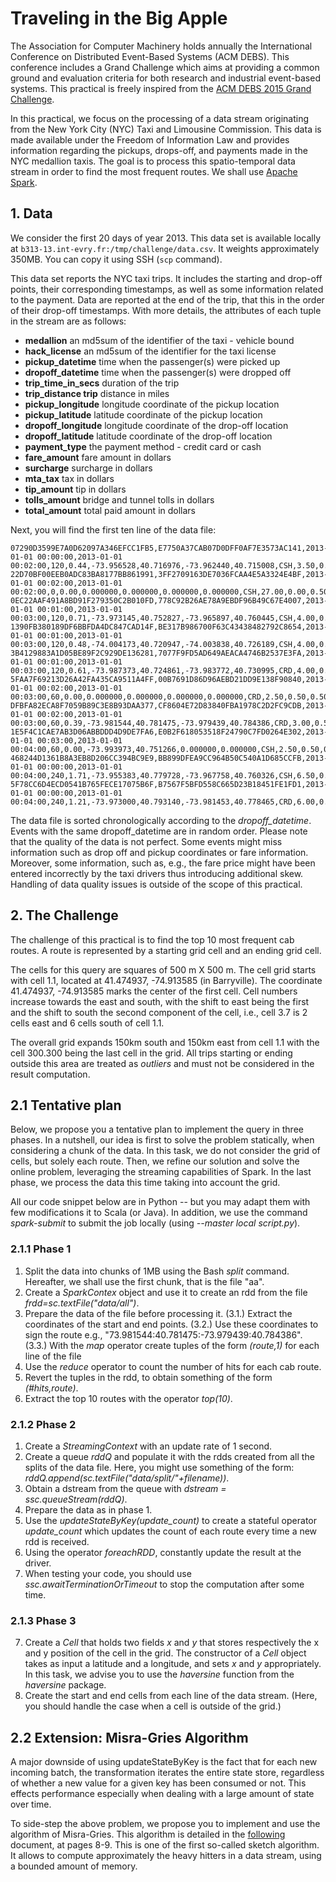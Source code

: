 # Traveling in the Big Apple

The Association for Computer Machinery holds annually the International Conference on Distributed Event-Based Systems (ACM DEBS).
This conference includes a Grand Challenge which aims at providing a common ground and evaluation criteria for both research and industrial event-based systems.
This practical is freely inspired from the [ACM DEBS 2015 Grand Challenge](http://www.debs2015.org/call-grand-challenge.html).

In this practical, we focus on the processing of a data stream originating from the New York City (NYC) Taxi and Limousine Commission.
This data is made available under the Freedom of Information Law and provides information regarding the pickups, drops-off, and payments made in the NYC medallion taxis.
The goal is to process this spatio-temporal data stream in order to find the most frequent routes.
We shall use [Apache Spark](http://spark.apache.org).

## 1. Data

We consider the first 20 days of year 2013.
This data set is available locally at `b313-13.int-evry.fr:/tmp/challenge/data.csv`.
It weights approximately 350MB.
You can copy it using SSH (`scp` command).

This data set reports the NYC taxi trips.
It includes the starting and drop-off points, their corresponding timestamps, as well as some information related to the payment.
Data are reported at the end of the trip, that this in the order of their drop-off timestamps.
With more details, the attributes of each tuple in the stream are as follows:

* **medallion**	an md5sum of the identifier of the taxi - vehicle bound
* **hack_license**	an md5sum of the identifier for the taxi license
* **pickup_datetime**	time when the passenger(s) were picked up
* **dropoff_datetime**	time when the passenger(s) were dropped off
* **trip_time_in_secs**	duration of the trip
* **trip_distance	trip** distance in miles
* **pickup_longitude**	longitude coordinate of the pickup location
* **pickup_latitude**	latitude coordinate of the pickup location
* **dropoff_longitude**	longitude coordinate of the drop-off location
* **dropoff_latitude**	latitude coordinate of the drop-off location
* **payment_type**	the payment method - credit card or cash
* **fare_amount**	fare amount in dollars
* **surcharge**	surcharge in dollars
* **mta_tax**	tax in dollars
* **tip_amount**	tip in dollars
* **tolls_amount**	bridge and tunnel tolls in dollars
* **total_amount**	total paid amount in dollars

Next, you will find the first ten line of the data file:

	07290D3599E7A0D62097A346EFCC1FB5,E7750A37CAB07D0DFF0AF7E3573AC141,2013-01-01 00:00:00,2013-01-01 00:02:00,120,0.44,-73.956528,40.716976,-73.962440,40.715008,CSH,3.50,0.50,0.50,0.00,0.00,4.50
	22D70BF00EEB0ADC83BA8177BB861991,3FF2709163DE7036FCAA4E5A3324E4BF,2013-01-01 00:02:00,2013-01-01 00:02:00,0,0.00,0.000000,0.000000,0.000000,0.000000,CSH,27.00,0.00,0.50,0.00,0.00,27.50
	0EC22AAF491A8BD91F279350C2B010FD,778C92B26AE78A9EBDF96B49C67E4007,2013-01-01 00:01:00,2013-01-01 00:03:00,120,0.71,-73.973145,40.752827,-73.965897,40.760445,CSH,4.00,0.50,0.50,0.00,0.00,5.00
	1390FB380189DF6BBFDA4DC847CAD14F,BE317B986700F63C43438482792C8654,2013-01-01 00:01:00,2013-01-01 00:03:00,120,0.48,-74.004173,40.720947,-74.003838,40.726189,CSH,4.00,0.50,0.50,0.00,0.00,5.00
	3B4129883A1D05BE89F2C929DE136281,7077F9FD5AD649AEACA4746B2537E3FA,2013-01-01 00:01:00,2013-01-01 00:03:00,120,0.61,-73.987373,40.724861,-73.983772,40.730995,CRD,4.00,0.50,0.50,0.00,0.00,5.00
	5FAA7F69213D26A42FA435CA9511A4FF,00B7691D86D96AEBD21DD9E138F90840,2013-01-01 00:02:00,2013-01-01 00:03:00,60,0.00,0.000000,0.000000,0.000000,0.000000,CRD,2.50,0.50,0.50,0.25,0.00,3.75
	DFBFA82ECA8F7059B89C3E8B93DAA377,CF8604E72D83840FBA1978C2D2FC9CDB,2013-01-01 00:02:00,2013-01-01 00:03:00,60,0.39,-73.981544,40.781475,-73.979439,40.784386,CRD,3.00,0.50,0.50,0.70,0.00,4.70
	1E5F4C1CAE7AB3D06ABBDDD4D9DE7FA6,E0B2F618053518F24790C7FD0264E302,2013-01-01 00:03:00,2013-01-01 00:04:00,60,0.00,-73.993973,40.751266,0.000000,0.000000,CSH,2.50,0.50,0.50,0.00,0.00,3.50
	468244D1361B8A3EB8D206CC394BC9E9,BB899DFEA9CC964B50C540A1D685CCFB,2013-01-01 00:00:00,2013-01-01 00:04:00,240,1.71,-73.955383,40.779728,-73.967758,40.760326,CSH,6.50,0.50,0.50,0.00,0.00,7.50
	5F78CC6D4ECD0541B765FECE17075B6F,B7567F5BFD558C665D23B18451FE1FD1,2013-01-01 00:00:00,2013-01-01 00:04:00,240,1.21,-73.973000,40.793140,-73.981453,40.778465,CRD,6.00,0.50,0.50,1.30,0.00,8.30

The data file is sorted chronologically according to the *dropoff_datetime*.
Events with the same dropoff_datetime are in random order.
Please note that the quality of the data is not perfect.
Some events might miss information such as drop off and pickup coordinates or fare information.
Moreover, some information, such as, e.g., the fare price might have been entered incorrectly by the taxi drivers thus introducing additional skew.
Handling of data quality issues is outside of the scope of this practical.

## 2. The Challenge

The challenge of this practical is to find the top 10 most frequent cab routes.
A route is represented by a starting grid cell and an ending grid cell.

The cells for this query are squares of 500 m X 500 m.
The cell grid starts with cell 1.1, located at 41.474937, -74.913585 (in Barryville).
The coordinate 41.474937, -74.913585 marks the center of the first cell.
Cell numbers increase towards the east and south, with the shift to east being the first and the shift to south the second component of the cell, i.e., cell 3.7 is 2 cells east and 6 cells south of cell 1.1.

The overall grid expands 150km south and 150km east from cell 1.1 with the cell 300.300 being the last cell in the grid.
All trips starting or ending outside this area are treated as *outliers* and must not be considered in the result computation.

## 2.1 Tentative plan

Below, we propose you a tentative plan to implement the query in three phases.
In a nutshell, our idea is first to solve the problem statically, when considering a chunk of the data.
In this task, we do not consider the grid of cells, but solely each route.
Then, we refine our solution and solve the online problem, leveraging the streaming capabilities of Spark.
In the last phase, we process the data this time taking into account the grid.

All our code snippet below are in Python -- but you may adapt them with few modifications it to Scala (or Java).
In addition, we use the command *spark-submit* to submit the job locally (using *--master local script.py*).

### 2.1.1 Phase 1

1. Split the data into chunks of 1MB using the Bash *split* command.
Hereafter, we shall use the first chunk, that is the file "aa".
2. Create a *SparkContex* object and use it to create an rdd from the file *frdd=sc.textFile("data/all")*.
3. Prepare the data of the file before processing it.
(3.1.) Extract the coordinates of the start and end points.
(3.2.) Use these coordinates to sign the route e.g., "73.981544:40.781475:-73.979439:40.784386".
(3.3.) With the *map* operator create tuples of the form *(route,1)* for each line of the file
4. Use the *reduce* operator to count the number of hits for each cab route.
5. Revert the tuples in the rdd, to obtain something of the form *(#hits,route)*.
6. Extract the top 10 routes with the operator *top(10)*.

### 2.1.2 Phase 2

1. Create a *StreamingContext* with an update rate of 1 second.
2. Create a queue *rddQ* and populate it with the rdds created from all the splits of the data file.
Here, you might use something of the form: *rddQ.append(sc.textFile("data/split/"+filename))*.
3. Obtain a dstream from the queue with *dstream = ssc.queueStream(rddQ)*.
4. Prepare the data as in phase 1.
5. Use the *updateStateByKey(update_count)* to create a stateful operator *update_count* which updates the count of each route every time a new rdd is received.
6. Using the operator *foreachRDD*, constantly update the result at the driver.
7. When testing your code, you should use *ssc.awaitTerminationOrTimeout* to stop the computation after some time.

### 2.1.3 Phase 3

7. Create a *Cell* that holds two fields *x* and *y* that stores respectively the x and y position of the cell in the grid.
The constructor of a *Cell* object takes as input a latitude and a longitude, and sets *x* and *y* appropriately.
In this task, we advise you to use the *haversine* function from the *haversine* package.
8. Create the start and end cells from each line of the data stream.
(Here, you should handle the case when a cell is outside of the grid.)

## 2.2 Extension: Misra-Gries Algorithm

A major downside of using updateStateByKey is the fact that for each new incoming batch, the transformation iterates the entire state store, regardless of whether a new value for a given key has been consumed or not.
This effects performance especially when dealing with a large amount of state over time.

To side-step the above problem, we propose you to implement and use the algorithm of Misra-Gries.
This algorithm is detailed in the [following](http://www.cs.dartmouth.edu/~ac/Teach/CS49-Fall11/Notes/lecnotes.pdf) document, at pages 8-9.
This is one of the first so-called sketch algorithm.
It allows to compute approximately the heavy hitters in a data stream, using a bounded amount of memory.

